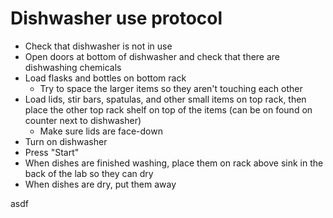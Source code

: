 # Dishwasher use protocol

* Check that dishwasher is not in use
* Open doors at bottom of dishwasher and check that there are dishwashing chemicals
* Load flasks and bottles on bottom rack
  * Try to space the larger items so they aren't touching each other
* Load lids, stir bars, spatulas, and other small items on top rack, then place the other top rack shelf on top of the items (can be on found on counter next to dishwasher)
  * Make sure lids are face-down
* Turn on dishwasher
* Press "Start"
* When dishes are finished washing, place them on rack above sink in the back of the lab so they can dry
* When dishes are dry, put them away


asdf

